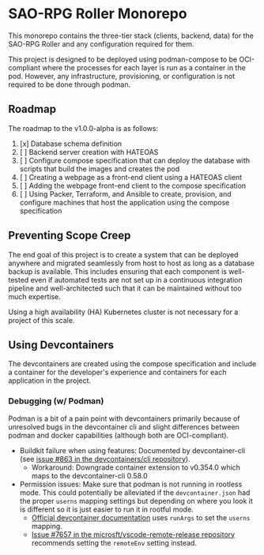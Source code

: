 # SAO-RPG Roller Monorepo

This monorepo contains the three-tier stack (clients, backend, data) for the SAO-RPG Roller and
any configuration required for them.

This project is designed to be deployed using podman-compose to be OCI-compliant where the processes
for each layer is run as a container in the pod. However, any infrastructure, provisioning, or
configuration is not required to be done through podman.

## Roadmap

The roadmap to the v1.0.0-alpha is as follows:

1. [x] Database schema definition
2. [ ] Backend server creation with HATEOAS
3. [ ] Configure compose specification that can deploy the database with scripts that build the
    images and creates the pod
4. [ ] Creating a webpage as a front-end client using a HATEOAS client
5. [ ] Adding the webpage front-end client to the compose specification
6. [ ] Using Packer, Terraform, and Ansible to create, provision, and configure machines that host
    the application using the compose specification

## Preventing Scope Creep

The end goal of this project is to create a system that can be deployed anywhere and migrated
seamlessly from host to host as long as a database backup is available. This includes ensuring that
each component is well-tested even if automated tests are not set up in a continuous integration
pipeline and well-architected such that it can be maintained without too much expertise.

Using a high availability (HA) Kubernetes cluster is not necessary for a project of this scale.

## Using Devcontainers

The devcontainers are created using the compose specification and include a container for the
developer's experience and containers for each application in the project.

### Debugging (w/ Podman)

Podman is a bit of a pain point with devcontainers primarily because of unresolved bugs in the
devcontainer cli and slight differences between podman and docker capabilities (although both are
OCI-compliant).

* Buildkit failure when using features: Documented by devcontainer-cli (see [issue #863 in the
    devcontainers/cli repository](https://github.com/devcontainers/cli/issues/863)).
  * Workaround: Downgrade container extension to v0.354.0 which maps to the devcontainer-cli 0.58.0
* Permission issues: Make sure that podman is not running in rootless mode. This could potentially
    be alleviated if the `devcontainer.json` had the proper `userns` mapping settings but depending
    on where you look it is different so it is just easier to run it in rootful mode.
  * [Official devcontainer documentation](https://code.visualstudio.com/remote/advancedcontainers/docker-options)
      uses `runArgs` to set the `userns` mapping.
  * [Issue #7657 in the microsft/vscode-remote-release repository](https://github.com/microsoft/vscode-remote-release/issues/7657)
      recommends setting the `remoteEnv` setting instead.

